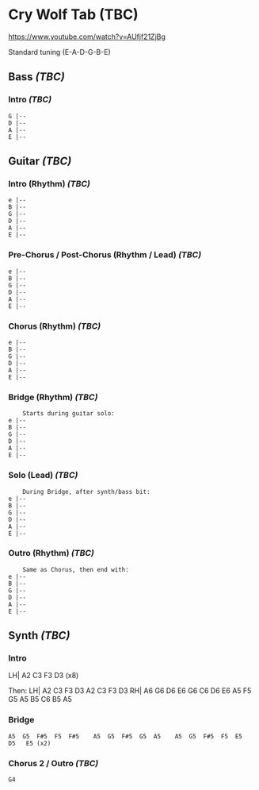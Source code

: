 # Cry Wolf Tab (TBC)

<https://www.youtube.com/watch?v=AUfjf21ZjBg>

Standard tuning (E-A-D-G-B-E)

## Bass _(TBC)_

### Intro _(TBC)_

    G |--
    D |--
    A |--
    E |--

## Guitar _(TBC)_

### Intro (Rhythm) _(TBC)_

    e |--
    B |--
    G |--
    D |--
    A |--
    E |--

### Pre-Chorus / Post-Chorus (Rhythm / Lead) _(TBC)_

    e |--
    B |--
    G |--
    D |--
    A |--
    E |--

### Chorus (Rhythm) _(TBC)_

    e |--
    B |--
    G |--
    D |--
    A |--
    E |--

### Bridge (Rhythm) _(TBC)_

        Starts during guitar solo:
    e |--
    B |--
    G |--
    D |--
    A |--
    E |--

### Solo (Lead) _(TBC)_

        During Bridge, after synth/bass bit:
    e |--
    B |--
    G |--
    D |--
    A |--
    E |--

### Outro (Rhythm) _(TBC)_

        Same as Chorus, then end with:
    e |--
    B |--
    G |--
    D |--
    A |--
    E |--

## Synth _(TBC)_

### Intro

   LH| A2        C3        F3        D3 (x8)

   Then:
   LH| A2        C3        F3        D3        A2        C3        F3        D3
   RH| A6        G6     D6 E6  G6 C6        D6 E6  A5    F5 G5 A5  B5 C6  B5 A5

### Bridge

    A5  G5  F#5  F5  F#5    A5  G5  F#5  G5  A5    A5  G5  F#5  F5  E5   D5   E5 (x2)

### Chorus 2 / Outro _(TBC)_

    G4
